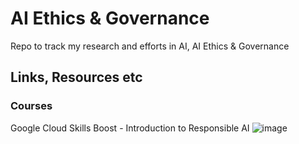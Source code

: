

# AI Ethics & Governance

Repo to track my research and efforts in AI, AI Ethics & Governance

## Links, Resources etc 

### Courses 
Google Cloud Skills Boost - Introduction to Responsible AI 
![image](https://github.com/user-attachments/assets/eba6e73d-e193-488d-8d68-82613843c35c)

